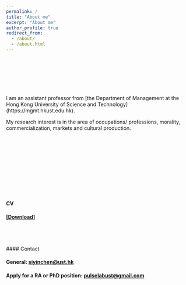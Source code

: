 ```yaml
---
permalink: /
title: "About me"
excerpt: "About me"
author_profile: true
redirect_from: 
  - /about/
  - /about.html
---  
```

<br/>  
<br/>  
<br/>  
<br/>  
<br/>  
<br/>  
I am an assistant professor from [the Department of Management at the Hong Kong University of Science and Technology](https://mgmt.hkust.edu.hk).    
<br/>  
    
My research interest is in the area of occupations/ professions, morality, commercialization, markets and cultural production.
<br/>  
<br/>  
<br/>  
<br/>  
<br/>  
<br/>  
#### CV
    
#### [[Download]](../assets/CV.pdf)    
<br/>  
<br/>  
<br/>     
#### Contact
   
#### General: [siyinchen@ust.hk](mailto:siyinchen@ust.hk)
#### Apply for a RA or PhD position:  [pulselabust@gmail.com](mailto:pulselabust@gmail.com)
